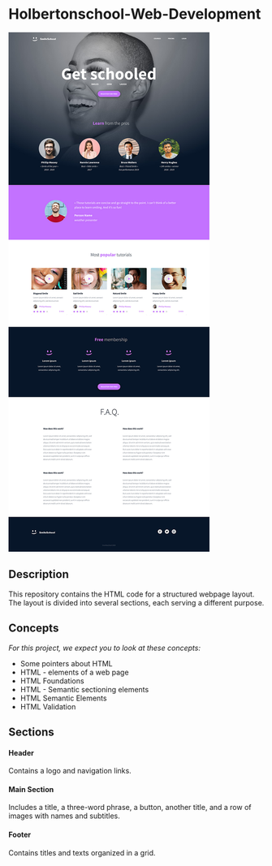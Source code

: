 # Holbertonschool-Web-Development

![Smile School](https://github.com/Abulfazfa/holbertonschool-web-development/blob/master/html_advanced/assets/images/indexPageSS.jpg)

## Description

This repository contains the HTML code for a structured webpage layout. The layout is divided into several sections, each serving a different purpose.

## Concepts

_For this project, we expect you to look at these concepts:_ 
* Some pointers about HTML
* HTML - elements of a web page
* HTML Foundations
* HTML - Semantic sectioning elements
* HTML Semantic Elements
* HTML Validation

## Sections

#### Header

Contains a logo and navigation links.

#### Main Section

Includes a title, a three-word phrase, a button, another title, and a row of images with names and subtitles.

#### Footer

Contains titles and texts organized in a grid.
